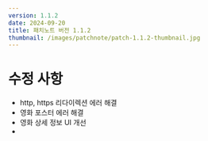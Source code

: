 ```yaml
---
version: 1.1.2
date: 2024-09-20
title: 패치노트 버전 1.1.2
thumbnail: /images/patchnote/patch-1.1.2-thumbnail.jpg
---
```

# 수정 사항
- http, https 리다이렉션 에러 해결
- 영화 포스터 에러 해결
- 영화 상세 정보 UI 개선
- 